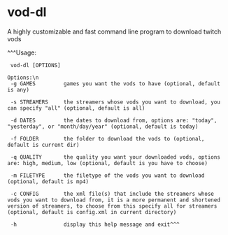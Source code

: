 # vod-dl
A highly customizable and fast command line program to download twitch vods

^^^Usage:

     vod-dl [OPTIONS]

    Options:\n
     -g GAMES         games you want the vods to have (optional, default is any)

     -s STREAMERS     the streamers whose vods you want to download, you can specify "all" (optional, default is all)

     -d DATES         the dates to download from, options are: "today", "yesterday", or "month/day/year" (optional, default is today)

     -f FOLDER        the folder to download the vods to (optional, default is current dir)

     -q QUALITY       the quality you want your downloaded vods, options are: high, medium, low (optional, default is you have to choose)

     -m FILETYPE      the filetype of the vods you want to download (optional, default is mp4)

     -c CONFIG        the xml file(s) that include the streamers whose vods you want to download from, it is a more permanent and shortened version of streamers, to choose from this specify all for streamers (optional, default is config.xml in current directory)

     -h               display this help message and exit^^^
